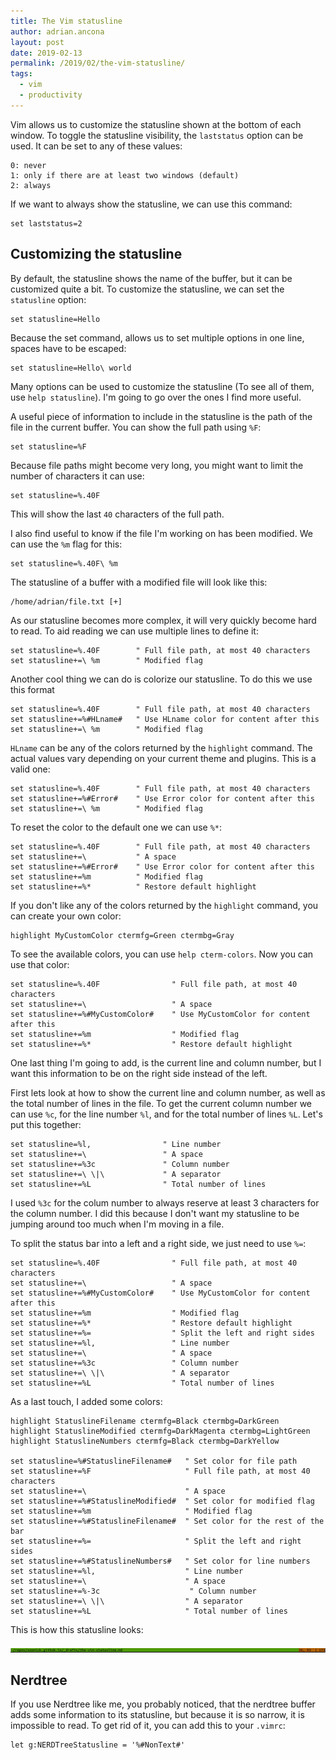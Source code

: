 ```yaml
---
title: The Vim statusline
author: adrian.ancona
layout: post
date: 2019-02-13
permalink: /2019/02/the-vim-statusline/
tags:
  - vim
  - productivity
---
```


Vim allows us to customize the statusline shown at the bottom of each window. To toggle the statusline visibility, the `laststatus` option can be used. It can be set to any of these values:

```
0: never
1: only if there are at least two windows (default)
2: always
```

If we want to always show the statusline, we can use this command:

```viml
set laststatus=2
```

<!--more-->

## Customizing the statusline

By default, the statusline shows the name of the buffer, but it can be customized quite a bit. To customize the statusline, we can set the `statusline` option:

```viml
set statusline=Hello
```

Because the set command, allows us to set multiple options in one line, spaces have to be escaped:

```viml
set statusline=Hello\ world
```

Many options can be used to customize the statusline (To see all of them, use `help statusline`). I'm going to go over the ones I find more useful.

A useful piece of information to include in the statusline is the path of the file in the current buffer. You can show the full path using `%F`:

```viml
set statusline=%F
```

Because file paths might become very long, you might want to limit the number of characters it can use:

```viml
set statusline=%.40F
```

This will show the last `40` characters of the full path.

I also find useful to know if the file I'm working on has been modified. We can use the `%m` flag for this:

```viml
set statusline=%.40F\ %m
```

The statusline of a buffer with a modified file will look like this:

```
/home/adrian/file.txt [+]
```

As our statusline becomes more complex, it will very quickly become hard to read. To aid reading we can use multiple lines to define it:

```viml
set statusline=%.40F        " Full file path, at most 40 characters
set statusline+=\ %m        " Modified flag
```

Another cool thing we can do is colorize our statusline. To do this we use this format

```viml
set statusline=%.40F        " Full file path, at most 40 characters
set statusline+=%#HLname#   " Use HLname color for content after this
set statusline+=\ %m        " Modified flag
```

`HLname` can be any of the colors returned by the `highlight` command. The actual values vary depending on your current theme and plugins. This is a valid one:

```viml
set statusline=%.40F        " Full file path, at most 40 characters
set statusline+=%#Error#    " Use Error color for content after this
set statusline+=\ %m        " Modified flag
```

To reset the color to the default one we can use `%*`:

```viml
set statusline=%.40F        " Full file path, at most 40 characters
set statusline+=\           " A space
set statusline+=%#Error#    " Use Error color for content after this
set statusline+=%m          " Modified flag
set statusline+=%*          " Restore default highlight
```

If you don't like any of the colors returned by the `highlight` command, you can create your own color:

```viml
highlight MyCustomColor ctermfg=Green ctermbg=Gray
```

To see the available colors, you can use `help cterm-colors`. Now you can use that color:

```viml
set statusline=%.40F                " Full file path, at most 40 characters
set statusline+=\                   " A space
set statusline+=%#MyCustomColor#    " Use MyCustomColor for content after this
set statusline+=%m                  " Modified flag
set statusline+=%*                  " Restore default highlight
```

One last thing I'm going to add, is the current line and column number, but I want this information to be on the right side instead of the left.

First lets look at how to show the current line and column number, as well as the total number of lines in the file. To get the current column number we can use `%c`, for the line number `%l`, and for the total number of lines `%L`. Let's put this together:

```viml
set statusline=%l,                " Line number
set statusline+=\                 " A space
set statusline+=%3c               " Column number
set statusline+=\ \|\             " A separator
set statusline+=%L                " Total number of lines
```

I used `%3c` for the colum number to always reserve at least 3 characters for the column number. I did this because I don't want my statusline to be jumping around too much when I'm moving in a file.

To split the status bar into a left and a right side, we just need to use `%=`:

```viml
set statusline=%.40F                " Full file path, at most 40 characters
set statusline+=\                   " A space
set statusline+=%#MyCustomColor#    " Use MyCustomColor for content after this
set statusline+=%m                  " Modified flag
set statusline+=%*                  " Restore default highlight
set statusline+=%=                  " Split the left and right sides
set statusline+=%l,                 " Line number
set statusline+=\                   " A space
set statusline+=%3c                 " Column number
set statusline+=\ \|\               " A separator
set statusline+=%L                  " Total number of lines
```

As a last touch, I added some colors:

```viml
highlight StatuslineFilename ctermfg=Black ctermbg=DarkGreen
highlight StatuslineModified ctermfg=DarkMagenta ctermbg=LightGreen
highlight StatuslineNumbers ctermfg=Black ctermbg=DarkYellow

set statusline=%#StatuslineFilename#   " Set color for file path
set statusline+=%F                     " Full file path, at most 40 characters
set statusline+=\                      " A space
set statusline+=%#StatuslineModified#  " Set color for modified flag
set statusline+=%m                     " Modified flag
set statusline+=%#StatuslineFilename#  " Set color for the rest of the bar
set statusline+=%=                     " Split the left and right sides
set statusline+=%#StatuslineNumbers#   " Set color for line numbers
set statusline+=%l,                    " Line number
set statusline+=\                      " A space
set statusline+=%-3c                    " Column number
set statusline+=\ \|\                  " A separator
set statusline+=%L                     " Total number of lines
```

This is how this statusline looks:

[<img src="/images/posts/vim-statusline.png" alt="Custom Vim statusline" />](/images/posts/vim-statusline.png)

## Nerdtree

If you use Nerdtree like me, you probably noticed, that the nerdtree buffer adds some information to its statusline, but because it is so narrow, it is impossible to read. To get rid of it, you can add this to your `.vimrc`:

```viml
let g:NERDTreeStatusline = '%#NonText#'
```
